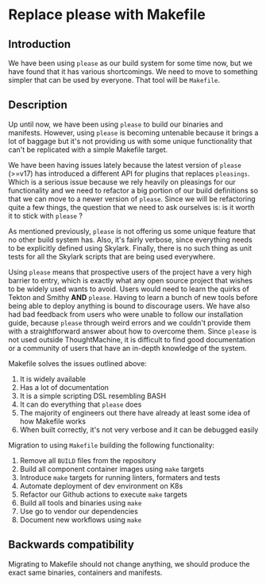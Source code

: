 # Replace please with Makefile

## Introduction

We have been using `please` as our build system for some time now, but we have
found that it has various shortcomings. We need to move to something simpler
that can be used by everyone. That tool will be `Makefile`.

## Description

Up until now, we have been using `please` to build our binaries and manifests.
However, using `please` is becoming untenable because it brings a lot of baggage
but it's not providing us with some unique functionality that can't be
replicated with a simple Makefile target.

We have been having issues lately because the latest version of `please` (>=v17)
has introduced a different API for plugins that replaces `pleasings`. Which is a
serious issue because we rely heavily on pleasings for our functionality and we
need to refactor a big portion of our build definitions so that we can move to a
newer version of `please`. Since we will be refactoring quite a few things, the
question that we need to ask ourselves is: is it worth it to stick with `please`
?

As mentioned previously, `please` is not offering us some unique feature that no
other build system has. Also, it's fairly verbose, since everything needs to be
explicitly defined using Skylark. Finally, there is no such thing as unit tests
for all the Skylark scripts that are being used everywhere.

Using `please` means that prospective users of the project have a very high
barrier to entry, which is exactly what any open source project that wishes to
be widely used wants to avoid. Users would need to learn the quirks of Tekton
and Smithy **AND** `please`. Having to learn a bunch of new tools before being
able to deploy anything is bound to discourage users. We have also had bad
feedback from users who were unable to follow our installation guide, because
`please` through weird errors and we couldn't provide them with a
straightforward answer about how to overcome them. Since `please` is not used
outside ThoughtMachine, it is difficult to find good documentation or a
community of users that have an in-depth knowledge of the system.

Makefile solves the issues outlined above:

1. It is widely available
2. Has a lot of documentation
3. It is a simple scripting DSL resembling BASH
4. It can do everything that `please` does
5. The majority of engineers out there have already at least some idea of how
   Makefile works
6. When built correctly, it's not very verbose and it can be debugged easily

Migration to using `Makefile` building the following functionality:

1. Remove all `BUILD` files from the repository
2. Build all component container images using `make` targets
3. Introduce `make` targets for running linters, formaters and tests
4. Automate deployment of dev environment on K8s
5. Refactor our Github actions to execute `make` targets
6. Build all tools and binaries using `make`
7. Use go to vendor our dependencies
8. Document new workflows using `make`

## Backwards compatibility

Migrating to Makefile should not change anything, we should produce the exact
same binaries, containers and manifests.
